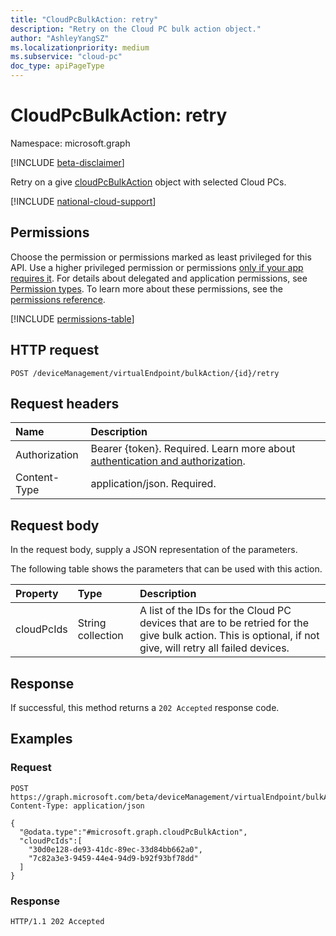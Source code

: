 ```yaml
---
title: "CloudPcBulkAction: retry"
description: "Retry on the Cloud PC bulk action object."
author: "AshleyYangSZ"
ms.localizationpriority: medium
ms.subservice: "cloud-pc"
doc_type: apiPageType
---
```


# CloudPcBulkAction: retry

Namespace: microsoft.graph

[!INCLUDE [beta-disclaimer](../../includes/beta-disclaimer.md)]

Retry on a give [cloudPcBulkAction](../resources/cloudpcbulkaction.md) object with selected Cloud PCs. 

[!INCLUDE [national-cloud-support](../../includes/global-us.md)]

## Permissions

Choose the permission or permissions marked as least privileged for this API. Use a higher privileged permission or permissions [only if your app requires it](/graph/permissions-overview#best-practices-for-using-microsoft-graph-permissions). For details about delegated and application permissions, see [Permission types](/graph/permissions-overview#permission-types). To learn more about these permissions, see the [permissions reference](/graph/permissions-reference).

<!-- { "blockType": "permissions", "name": "cloudpcbulkaction_retry" } -->
[!INCLUDE [permissions-table](../includes/permissions/cloudpcbulkaction-retry-permissions.md)]

## HTTP request

<!-- {
  "blockType": "ignored"
}
-->

``` http
POST /deviceManagement/virtualEndpoint/bulkAction/{id}/retry
```

## Request headers

|Name|Description|
|:---|:---|
|Authorization|Bearer {token}. Required. Learn more about [authentication and authorization](/graph/auth/auth-concepts).|
|Content-Type|application/json. Required.|

## Request body

In the request body, supply a JSON representation of the parameters.

The following table shows the parameters that can be used with this action.

|Property|Type|Description|
|:---|:---|:---|
|cloudPcIds|String collection|A list of the IDs for the Cloud PC devices that are to be retried for the give bulk action. This is optional, if not give, will retry all failed devices.|

## Response

If successful, this method returns a `202 Accepted` response code.

## Examples

### Request

<!-- {
  "blockType": "request",
  "name": "cloudpcbulkaction_retry"
}
-->

``` http
POST https://graph.microsoft.com/beta/deviceManagement/virtualEndpoint/bulkAction/{id}/retry
Content-Type: application/json

{
  "@odata.type":"#microsoft.graph.cloudPcBulkAction",
  "cloudPcIds":[
    "30d0e128-de93-41dc-89ec-33d84bb662a0",
    "7c82a3e3-9459-44e4-94d9-b92f93bf78dd"
  ]
}
```

### Response

<!-- {
  "blockType": "response",
  "truncated": true
}
-->

``` http
HTTP/1.1 202 Accepted
```
